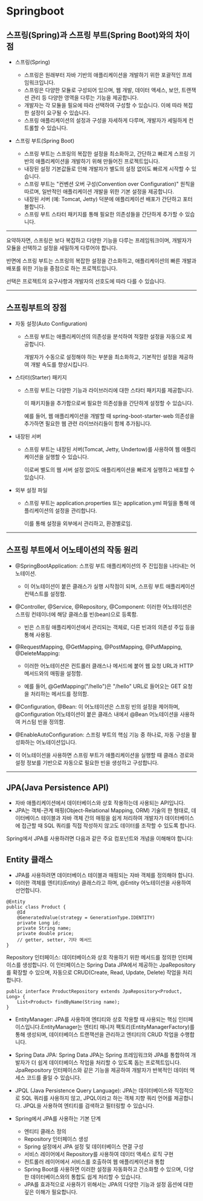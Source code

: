 # Springboot

## 스프링(Spring)과 스프링 부트(Spring Boot)와의 차이점

- 스프링(Spring)

  -  스프링은 원래부터 자바 기반의 애플리케이션을 개발하기 위한 포괄적인 프레임워크입니다.
  -  스프링은 다양한 모듈로 구성되어 있으며, 웹 개발, 데이터 액세스, 보안, 트랜잭션 관리 등 다양한 영역을 다루는 기능을 제공합니다.
  -  개발자는 각 모듈을 필요에 따라 선택하여 구성할 수 있습니다. 이에 따라 복잡한 설정이 요구될 수 있습니다.
  -  스프링 애플리케이션의 설정과 구성을 자세하게 다루며, 개발자가 세밀하게 컨트롤할 수 있습니다.

- 스프링 부트(Spring Boot)

  -  스프링 부트는 스프링의 복잡한 설정을 최소화하고, 간단하고 빠르게 스프링 기반의 애플리케이션을 개발하기 위해 만들어진 프로젝트입니다.
  -  내장된 설정 기본값들로 인해 개발자가 별도의 설정 없이도 빠르게 시작할 수 있습니다.
  -  스프링 부트는 "컨벤션 오버 구성(Convention over Configuration)" 원칙을 따르며, 일반적인 애플리케이션 개발을 위한 기본 설정을 제공합니다.
  -  내장된 서버 (예: Tomcat, Jetty) 덕분에 애플리케이션 배포가 간단하고 포터블합니다.
  -  스프링 부트 스타터 패키지를 통해 필요한 의존성들을 간단하게 추가할 수 있습니다.
    
-----------------------------------------------------
  
요약하자면, 스프링은 보다 복잡하고 다양한 기능을 다루는 프레임워크이며, 개발자가 모듈을 선택하고 설정을 세밀하게 다루어야 합니다. 

  반면에 스프링 부트는 스프링의 복잡한 설정을 간소화하고, 애플리케이션의 빠른 개발과 배포를 위한 기능을 중점으로 하는 프로젝트입니다. 
  
  선택은 프로젝트의 요구사항과 개발자의 선호도에 따라 다를 수 있습니다.
  
  -----------------------------------------------------

  ## 스프링부트의 장점



  - 자동 설정(Auto Configuration)
    
    - 스프링 부트는 애플리케이션의 의존성을 분석하여 적절한 설정을 자동으로 제공합니다.
      
       개발자가 수동으로 설정해야 하는 부분을 최소화하고, 기본적인 설정을 제공하여 개발 속도를 향상시킵니다.
  
  - 스타터(Starter) 패키지
    
    - 스프링 부트는 다양한 기능과 라이브러리에 대한 스타터 패키지를 제공합니다.
      
        이 패키지들을 추가함으로써 필요한 의존성들을 간단하게 설정할 수 있습니다.
      
       예를 들어, 웹 애플리케이션을 개발할 때 spring-boot-starter-web 의존성을 추가하면 필요한 웹 관련 라이브러리들이 함께 추가됩니다.
    
  - 내장된 서버
    
    - 스프링 부트는 내장된 서버(Tomcat, Jetty, Undertow)를 사용하여 웹 애플리케이션을 실행할 수 있습니다.
      
      이로써 별도의 웹 서버 설정 없이도 애플리케이션을 빠르게 실행하고 배포할 수 있습니다.
  
  - 외부 설정 파일
  
  
    - 스프링 부트는 application.properties 또는 application.yml 파일을 통해 애플리케이션의 설정을 관리합니다.
     
      이를 통해 설정을 외부에서 관리하고, 환경별로임.
     
-----------------------------------------------------
##  스프링 부트에서 어노테이션의 작동 원리

- @SpringBootApplication: 스프링 부트 애플리케이션의 주 진입점을 나타내는 어노테이션.
  
    - 이 어노테이션이 붙은 클래스가 실행 시작점이 되며, 스프링 부트 애플리케이션 컨텍스트를 설정함.

- @Controller, @Service, @Repository, @Component: 이러한 어노테이션은 스프링 컨테이너에 해당 클래스를 빈(bean)으로 등록함.
  
    -  빈은 스프링 애플리케이션에서 관리되는 객체로, 다른 빈과의 의존성 주입 등을 통해 사용됨.

- @RequestMapping, @GetMapping, @PostMapping, @PutMapping, @DeleteMapping:
  - 이러한 어노테이션은 컨트롤러 클래스나 메서드에 붙어 웹 요청 URL과 HTTP 메서드와의 매핑을 설정함.
  
  -  예를 들어, @GetMapping("/hello")은 "/hello" URL로 들어오는 GET 요청을 처리하는 메서드를 정의함.

- @Configuration, @Bean: 이 어노테이션은 스프링 빈의 설정을 제어하며, @Configuration 어노테이션이 붙은 클래스 내에서 @Bean 어노테이션을 사용하여 커스텀 빈을 정의함.

- @EnableAutoConfiguration: 스프링 부트의 핵심 기능 중 하나로, 자동 구성을 활성화하는 어노테이션입니다.
  
-  이 어노테이션을 사용하면 스프링 부트가 애플리케이션을 실행할 때 클래스 경로와 설정 정보를 기반으로 자동으로 필요한 빈을 생성하고 구성합니다.

-----------------------------------------------------
## JPA(Java Persistence API) 
- 자바 애플리케이션에서 데이터베이스와 상호 작용하는데 사용되는 API입니다.
- JPA는 객체-관계 매핑(Object-Relational Mapping, ORM) 기술의 한 형태로, 데이터베이스 테이블과 자바 객체 간의 매핑을 쉽게 처리하여 개발자가 데이터베이스에 접근할 때 SQL 쿼리를 직접 작성하지 않고도 데이터를 조작할 수 있도록 합니다.

Spring에서 JPA를 사용하려면 다음과 같은 주요 컴포넌트와 개념을 이해해야 합니다:

##  Entity 클래스
- JPA를 사용하려면 데이터베이스 테이블과 매핑되는 자바 객체를 정의해야 합니다.
- 이러한 객체를 엔티티(Entity) 클래스라고 하며, @Entity 어노테이션을 사용하여 선언합니다.
  
```
@Entity
public class Product {
    @Id
    @GeneratedValue(strategy = GenerationType.IDENTITY)
    private Long id;
    private String name;
    private double price;
    // getter, setter, 기타 메서드
}
```

Repository 인터페이스: 데이터베이스와 상호 작용하기 위한 메서드를 정의한 인터페이스를 생성합니다. 이 인터페이스는 Spring Data JPA에서 제공하는 JpaRepository를 확장할 수 있으며, 자동으로 CRUD(Create, Read, Update, Delete) 작업을 처리합니다.

```
public interface ProductRepository extends JpaRepository<Product, Long> {
    List<Product> findByName(String name);
}
```

- EntityManager: JPA를 사용하여 엔티티와 상호 작용할 때 사용되는 핵심 인터페이스입니다.EntityManager는 엔티티 매니저 팩토리(EntityManagerFactory)를 통해 생성되며, 데이터베이스 트랜잭션을 관리하고 엔티티의 CRUD 작업을 수행합니다.

- Spring Data JPA: Spring Data JPA는 Spring 프레임워크와 JPA를 통합하여 개발자가 더 쉽게 데이터베이스 작업을 처리할 수 있도록 돕는 프로젝트입니다. JpaRepository 인터페이스와 같은 기능을 제공하여 개발자가 반복적인 데이터 액세스 코드를 줄일 수 있습니다.

- JPQL (Java Persistence Query Language): JPA는 데이터베이스와 직접적으로 SQL 쿼리를 사용하지 않고, JPQL이라고 하는 객체 지향 쿼리 언어를 제공합니다. JPQL을 사용하여 엔티티를 검색하고 필터링할 수 있습니다.

- Spring에서 JPA를 사용하는 기본 단계
  -  엔티티 클래스 정의
  -  Repository 인터페이스 생성
  -  Spring 설정에서 JPA 설정 및 데이터베이스 연결 구성
  -  서비스 레이어에서 Repository를 사용하여 데이터 액세스 로직 구현
  -  컨트롤러 레이어에서 서비스를 호출하여 웹 애플리케이션과 통합
  -  Spring Boot를 사용하면 이러한 설정을 자동화하고 간소화할 수 있으며, 다양한 데이터베이스와의 통합도 쉽게 처리할 수 있습니다.
  -  JPA를 효과적으로 사용하기 위해서는 JPA의 다양한 기능과 설정 옵션에 대한 깊은 이해가 필요합니다.
